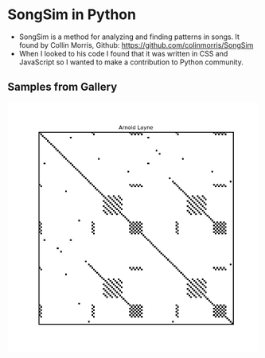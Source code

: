 # SongSim in Python

* SongSim is a method for analyzing and finding patterns in songs. It found by Collin Morris, Github: https://github.com/colinmorris/SongSim
* When I looked to his code I found that it was written in CSS and JavaScript so I wanted to make a contribution to Python community.

## Samples from Gallery

<img src = "https://github.com/bayhippo/SongSim-in-Python/blob/main/SongSim_gallery/arnold_layne_songsim.png?raw=true" />
